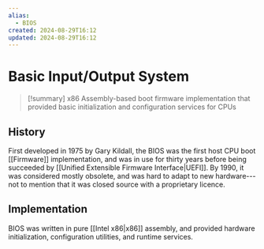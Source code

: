 ```yaml
---
alias:
  - BIOS
created: 2024-08-29T16:12
updated: 2024-08-29T16:12
---
```


# Basic Input/Output System

>[!summary] 
>x86 Assembly-based boot firmware implementation that provided basic initialization and configuration services for CPUs


## History

First developed in 1975 by Gary Kildall, the BIOS was the first host CPU boot [[Firmware]] implementation, and was in use for thirty years before being succeeded by [[Unified Extensible Firmware Interface|UEFI]].
By 1990, it was considered mostly obsolete, and was hard to adapt to new hardware---not to mention that it was closed source with a proprietary licence.

## Implementation
BIOS was written in pure [[Intel x86|x86]] assembly, and provided hardware initialization, configuration utilities, and runtime services.
